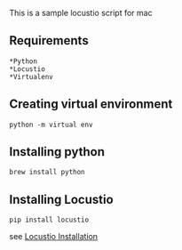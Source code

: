 This is a sample locustio script for mac

## Requirements
	*Python
	*Locustio
	*Virtualenv

## Creating virtual environment
```
python -m virtual env
```

## Installing python
```
brew install python
```

## Installing Locustio
```
pip install locustio
``` 
see [Locustio Installation](https://docs.locust.io/en/stable/installation.html)